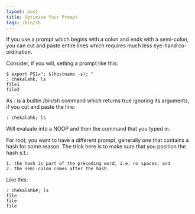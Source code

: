 ```yaml
---
layout: post
title: Optimise Your Prompt
tags: /bin/sh
---
```


If you use a prompt which begins with a colon and ends with a semi-colon,
you can cut and paste entire lines which requires much less eye-hand
co-ordination.

Consider, if you will, setting a prompt like this:

```
$ export PS1=": $(hostname -s); "
: chekalahk; ls
file1
file2
```

As : is a builtin /bin/sh command which returns true ignoring its
arguments, if you cut and paste the line:

```
: chekalahk; ls
```

Will evaluate into a NOOP and then the command that you typed in.

For root, you want to have a different prompt, generally one that
contains a hash for some reason.  The trick here is to make sure
that you position the hash s.t.:

    1. the hash is part of the preceding word, i.e. no spaces, and
    2. the semi-colon comes after the hash.

Like this:

```
: chekalahk#; ls
file
file
file
```
